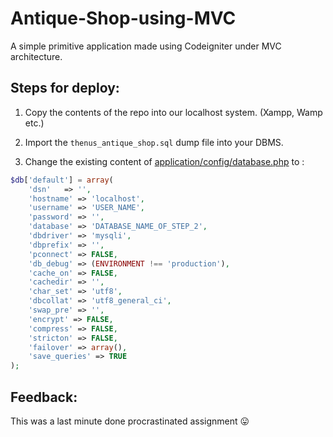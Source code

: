 # Antique-Shop-using-MVC
A simple primitive application made using Codeigniter under MVC architecture.

## Steps for deploy:

1. Copy the contents of the  repo into our localhost system. (Xampp, Wamp etc.)
2. Import the `thenus_antique_shop.sql` dump file into your DBMS.


3. Change the  existing content of [application/config/database.php](application/config/database.php) to :

```php
$db['default'] = array(
	'dsn'	=> '',
	'hostname' => 'localhost',
	'username' => 'USER_NAME',
	'password' => '',
	'database' => 'DATABASE_NAME_OF_STEP_2',
	'dbdriver' => 'mysqli',
	'dbprefix' => '',
	'pconnect' => FALSE,
	'db_debug' => (ENVIRONMENT !== 'production'),
	'cache_on' => FALSE,
	'cachedir' => '',
	'char_set' => 'utf8',
	'dbcollat' => 'utf8_general_ci',
	'swap_pre' => '',
	'encrypt' => FALSE,
	'compress' => FALSE,
	'stricton' => FALSE,
	'failover' => array(),
	'save_queries' => TRUE
);
```

## Feedback:

This was a last minute done procrastinated assignment :stuck_out_tongue: 
